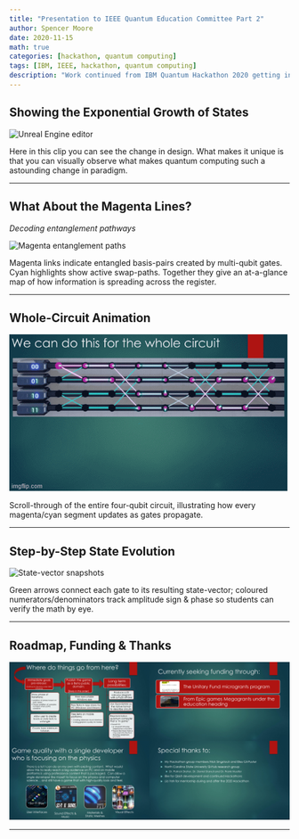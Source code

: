 ```yaml
---
title: "Presentation to IEEE Quantum Education Committee Part 2"
author: Spencer Moore
date: 2020-11-15
math: true
categories: [hackathon, quantum computing]
tags: [IBM, IEEE, hackathon, quantum computing]
description: "Work continued from IBM Quantum Hackathon 2020 getting into details"
---
```


## Showing the Exponential Growth of States

![Unreal Engine editor](/assets/img/posts/2020-11-01-q-ieee-15.gif)

Here in this clip you can see the change in design. What makes it unique is that you can visually observe what makes quantum computing such a astounding change in paradigm.


---


## What About the Magenta Lines?  
*Decoding entanglement pathways*

![Magenta entanglement paths](/assets/img/posts/2020-11-01-q-ieee-22.gif)

Magenta links indicate entangled basis-pairs created by multi-qubit gates.  Cyan highlights show active swap-paths.  Together they give an at-a-glance map of how information is spreading across the register.

---

## Whole-Circuit Animation  

![Full-circuit fly-through](/assets/img/posts/2020-11-01-q-ieee-25_45.gif)

Scroll-through of the entire four-qubit circuit, illustrating how every magenta/cyan segment updates as gates propagate.

---

## Step-by-Step State Evolution  

![State-vector snapshots](/assets/img/posts/2020-11-01-q-ieee-54.gif)

Green arrows connect each gate to its resulting state-vector; coloured numerators/denominators track amplitude sign & phase so students can verify the math by eye.

---

## Roadmap, Funding & Thanks  

![Roadmap & acknowledgements](/assets/img/posts/2020-11-01-q-ieee-55_59.png)

---
